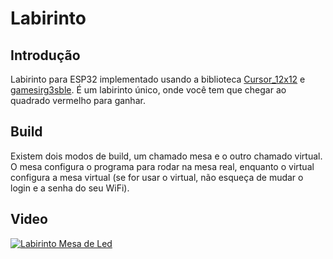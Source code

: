 # Labirinto

## Introdução

Labirinto para ESP32 implementado usando a biblioteca [Cursor_12x12](https://github.com/hamsty/Cursor_12x12/) e [gamesirg3sble](https://github.com/hamsty/gamesirg3sble/). É um labirinto único, onde você tem que chegar ao quadrado vermelho para ganhar.

## Build

Existem dois modos de build, um chamado mesa e o outro chamado virtual. O mesa configura o programa para rodar na mesa real, enquanto o virtual configura a mesa virtual (se for usar o virtual, não esqueça de mudar o login e a senha do seu WiFi).

## Video

[![Labirinto Mesa de Led](https://img.youtube.com/vi/jinDpbpmxO0/0.jpg)](https://youtu.be/jinDpbpmxO0)
